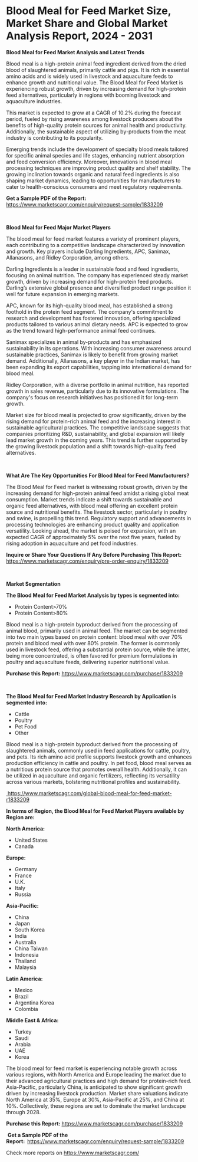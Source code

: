 <p><h1>Blood Meal for Feed Market Size, Market Share and Global Market Analysis Report, 2024 - 2031</h1></p><p><strong>Blood Meal for Feed Market Analysis and Latest Trends</strong></p>
<p><p>Blood meal is a high-protein animal feed ingredient derived from the dried blood of slaughtered animals, primarily cattle and pigs. It is rich in essential amino acids and is widely used in livestock and aquaculture feeds to enhance growth and nutritional value. The Blood Meal for Feed Market is experiencing robust growth, driven by increasing demand for high-protein feed alternatives, particularly in regions with booming livestock and aquaculture industries. </p><p>This market is expected to grow at a CAGR of 10.2% during the forecast period, fueled by rising awareness among livestock producers about the benefits of high-quality protein sources for animal health and productivity. Additionally, the sustainable aspect of utilizing by-products from the meat industry is contributing to its popularity. </p><p>Emerging trends include the development of specialty blood meals tailored for specific animal species and life stages, enhancing nutrient absorption and feed conversion efficiency. Moreover, innovations in blood meal processing techniques are improving product quality and shelf stability. The growing inclination towards organic and natural feed ingredients is also shaping market dynamics, leading to opportunities for manufacturers to cater to health-conscious consumers and meet regulatory requirements.</p></p>
<p><strong>Get a Sample PDF of the Report:&nbsp;</strong> <a href="https://www.marketscagr.com/enquiry/request-sample/1833209?utm_campaign=1868&utm_medium=2&utm_source=Github&utm_content=ia&utm_term=01012025&utm_id=blood-meal-for-feed">https://www.marketscagr.com/enquiry/request-sample/1833209</a></p>
<p>&nbsp;</p>
<p><strong>Blood Meal for Feed Major Market Players</strong></p>
<p><p>The blood meal for feed market features a variety of prominent players, each contributing to a competitive landscape characterized by innovation and growth. Key players include Darling Ingredients, APC, Sanimax, Allanasons, and Ridley Corporation, among others.</p><p>Darling Ingredients is a leader in sustainable food and feed ingredients, focusing on animal nutrition. The company has experienced steady market growth, driven by increasing demand for high-protein feed products. Darling’s extensive global presence and diversified product range position it well for future expansion in emerging markets.</p><p>APC, known for its high-quality blood meal, has established a strong foothold in the protein feed segment. The company's commitment to research and development has fostered innovation, offering specialized products tailored to various animal dietary needs. APC is expected to grow as the trend toward high-performance animal feed continues.</p><p>Sanimax specializes in animal by-products and has emphasized sustainability in its operations. With increasing consumer awareness around sustainable practices, Sanimax is likely to benefit from growing market demand. Additionally, Allanasons, a key player in the Indian market, has been expanding its export capabilities, tapping into international demand for blood meal.</p><p>Ridley Corporation, with a diverse portfolio in animal nutrition, has reported growth in sales revenue, particularly due to its innovative formulations. The company's focus on research initiatives has positioned it for long-term growth.</p><p>Market size for blood meal is projected to grow significantly, driven by the rising demand for protein-rich animal feed and the increasing interest in sustainable agricultural practices. The competitive landscape suggests that companies prioritizing R&D, sustainability, and global expansion will likely lead market growth in the coming years. This trend is further supported by the growing livestock population and a shift towards high-quality feed alternatives.</p></p>
<p>&nbsp;</p>
<p><strong>What Are The Key Opportunities For Blood Meal for Feed Manufacturers?</strong></p>
<p><p>The Blood Meal for Feed market is witnessing robust growth, driven by the increasing demand for high-protein animal feed amidst a rising global meat consumption. Market trends indicate a shift towards sustainable and organic feed alternatives, with blood meal offering an excellent protein source and nutritional benefits. The livestock sector, particularly in poultry and swine, is propelling this trend. Regulatory support and advancements in processing technologies are enhancing product quality and application versatility. Looking ahead, the market is poised for expansion, with an expected CAGR of approximately 5% over the next five years, fueled by rising adoption in aquaculture and pet food industries.</p></p>
<p><strong>Inquire or Share Your Questions If Any Before Purchasing This Report:</strong> <a href="https://www.marketscagr.com/enquiry/pre-order-enquiry/1833209?utm_campaign=1868&utm_medium=2&utm_source=Github&utm_content=ia&utm_term=01012025&utm_id=blood-meal-for-feed">https://www.marketscagr.com/enquiry/pre-order-enquiry/1833209</a></p>
<p>&nbsp;</p>
<p><strong>Market Segmentation</strong></p>
<p><strong>The Blood Meal for Feed Market Analysis by types is segmented into:</strong></p>
<p><ul><li>Protein Content>70%</li><li>Protein Content>80%</li></ul></p>
<p><p>Blood meal is a high-protein byproduct derived from the processing of animal blood, primarily used in animal feed. The market can be segmented into two main types based on protein content: blood meal with over 70% protein and blood meal with over 80% protein. The former is commonly used in livestock feed, offering a substantial protein source, while the latter, being more concentrated, is often favored for premium formulations in poultry and aquaculture feeds, delivering superior nutritional value.</p></p>
<p><strong>Purchase this Report:&nbsp;</strong><a href="https://www.marketscagr.com/purchase/1833209?utm_campaign=1868&utm_medium=2&utm_source=Github&utm_content=ia&utm_term=01012025&utm_id=blood-meal-for-feed">https://www.marketscagr.com/purchase/1833209</a></p>
<p>&nbsp;</p>
<p><strong>The Blood Meal for Feed Market Industry Research by Application is segmented into:</strong></p>
<p><ul><li>Cattle</li><li>Poultry</li><li>Pet Food</li><li>Other</li></ul></p>
<p><p>Blood meal is a high-protein byproduct derived from the processing of slaughtered animals, commonly used in feed applications for cattle, poultry, and pets. Its rich amino acid profile supports livestock growth and enhances production efficiency in cattle and poultry. In pet food, blood meal serves as a nutritious protein source that promotes overall health. Additionally, it can be utilized in aquaculture and organic fertilizers, reflecting its versatility across various markets, bolstering nutritional profiles and sustainability.</p></p>
<p><a href="https://www.marketscagr.com/global-blood-meal-for-feed-market-r1833209?utm_campaign=1868&utm_medium=2&utm_source=Github&utm_content=ia&utm_term=01012025&utm_id=blood-meal-for-feed">&nbsp;https://www.marketscagr.com/global-blood-meal-for-feed-market-r1833209</a></p>
<p><strong>In terms of Region, the Blood Meal for Feed Market Players available by Region are:</strong></p>
<p>
    <p> <strong> North America: </strong>
        <ul>
            <li>United States</li>
            <li>Canada</li>
        </ul>
        </p> 
    <p> <strong> Europe: </strong>
        <ul>
            <li>Germany</li>
            <li>France</li>
            <li>U.K.</li>
            <li>Italy</li>
            <li>Russia</li>
        </ul>
        </p> 
    <p> <strong> Asia-Pacific: </strong>
        <ul>
            <li>China</li>
            <li>Japan</li>
            <li>South Korea</li>
            <li>India</li>
            <li>Australia</li>
            <li>China Taiwan</li>
            <li>Indonesia</li>
            <li>Thailand</li>
            <li>Malaysia</li>
        </ul>
        </p> 
    <p> <strong> Latin America: </strong>
        <ul>
            <li>Mexico</li>
            <li>Brazil</li>
            <li>Argentina Korea</li>
            <li>Colombia</li>
        </ul>
        </p> 
    <p> <strong> Middle East & Africa: </strong>
        <ul>
            <li>Turkey</li>
            <li>Saudi</li>
            <li>Arabia</li>
            <li>UAE</li>
            <li>Korea</li>
        </ul>
    </p>
    </p>
<p><p>The blood meal for feed market is experiencing notable growth across various regions, with North America and Europe leading the market due to their advanced agricultural practices and high demand for protein-rich feed. Asia-Pacific, particularly China, is anticipated to show significant growth driven by increasing livestock production. Market share valuations indicate North America at 35%, Europe at 30%, Asia-Pacific at 25%, and China at 10%. Collectively, these regions are set to dominate the market landscape through 2028.</p></p>
<p><strong>Purchase this Report: </strong><a href="https://www.marketscagr.com/purchase/1833209?utm_campaign=1868&utm_medium=2&utm_source=Github&utm_content=ia&utm_term=01012025&utm_id=blood-meal-for-feed">https://www.marketscagr.com/purchase/1833209</a></p>
<p>&nbsp;<strong>Get a Sample PDF of the Report:&nbsp;&nbsp;</strong><a href="https://www.marketscagr.com/enquiry/request-sample/1833209?utm_campaign=1868&utm_medium=2&utm_source=Github&utm_content=ia&utm_term=01012025&utm_id=blood-meal-for-feed">https://www.marketscagr.com/enquiry/request-sample/1833209</a></p>
<p><strong></strong></p>
<p>Check more reports on <a href="https://www.marketscagr.com/?utm_campaign=1868&utm_medium=2&utm_source=Github&utm_content=ia&utm_term=01012025&utm_id=blood-meal-for-feed">https://www.marketscagr.com/</a></p>